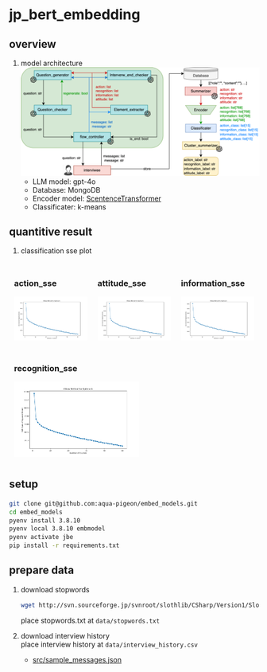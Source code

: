 # jp_bert_embedding

## overview
1. model architecture
    ![model_fig](src/interverwmodel-ver2-2.png)
    - LLM model: gpt-4o
    - Database: MongoDB
    - Encoder model: [ScentenceTransformer](https://sbert.net)
    - Classificater: k-means

## quantitive result
1. classification sse plot
<div style="display: flex; flex-wrap: wrap;">
    <div style="flex: 1; margin: 10px; max-width: 50%;">
        <h3>action_sse</h3>
        <img src="src/elbow_fig/action_sse.png" alt="action_sse" style="width: 100%;">
    </div>
    <div style="flex: 1; margin: 10px; max-width: 50%;">
        <h3>attitude_sse</h3>
        <img src="src/elbow_fig/attitude_sse.png" alt="attitude_sse" style="width: 100%;">
    </div>
    <div style="flex: 1; margin: 10px; max-width: 50%;">
        <h3>information_sse</h3>
        <img src="src/elbow_fig/information_sse.png" alt="information_sse" style="width: 100%;">
    </div>
    <div style="flex: 1; margin: 10px; max-width: 50%;">
        <h3>recognition_sse</h3>
        <img src="src/elbow_fig/recognition_sse.png" alt="recognition_sse" style="width: 100%;">
    </div>
</div>

## setup
```sh
git clone git@github.com:aqua-pigeon/embed_models.git
cd embed_models
pyenv install 3.8.10
pyenv local 3.8.10 embmodel
pyenv activate jbe
pip install -r requirements.txt
```

## prepare data
1. download stopwords
    ```sh
    wget http://svn.sourceforge.jp/svnroot/slothlib/CSharp/Version1/SlothLib/NLP/Filter/StopWord/word/Japanese.txt -O data/stopwords.txt
    ```
    place stopwords.txt at `data/stopwords.txt`

2. download interview history  
place interview history at `data/interview_history.csv`
    - [src/sample_messages.json](src/sample_messages.json)
